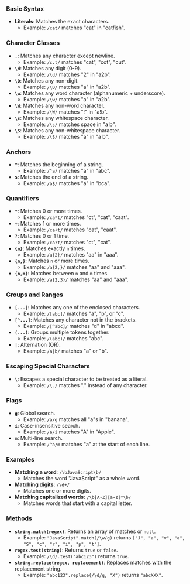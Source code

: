 ### Basic Syntax
- **Literals**: Matches the exact characters.
  - Example: `/cat/` matches "cat" in "catfish".

### Character Classes
- **`.`**: Matches any character except newline.
  - Example: `/c.t/` matches "cat", "cot", "cut".
- **`\d`**: Matches any digit (0-9).
  - Example: `/\d/` matches "2" in "a2b".
- **`\D`**: Matches any non-digit.
  - Example: `/\D/` matches "a" in "a2b".
- **`\w`**: Matches any word character (alphanumeric + underscore).
  - Example: `/\w/` matches "a" in "a2b".
- **`\W`**: Matches any non-word character.
  - Example: `/\W/` matches "!" in "a!b".
- **`\s`**: Matches any whitespace character.
  - Example: `/\s/` matches space in "a b".
- **`\S`**: Matches any non-whitespace character.
  - Example: `/\S/` matches "a" in "a b".

### Anchors
- **`^`**: Matches the beginning of a string.
  - Example: `/^a/` matches "a" in "abc".
- **`$`**: Matches the end of a string.
  - Example: `/a$/` matches "a" in "bca".

### Quantifiers
- **`*`**: Matches 0 or more times.
  - Example: `/ca*t/` matches "ct", "cat", "caat".
- **`+`**: Matches 1 or more times.
  - Example: `/ca+t/` matches "cat", "caat".
- **`?`**: Matches 0 or 1 time.
  - Example: `/ca?t/` matches "ct", "cat".
- **`{n}`**: Matches exactly `n` times.
  - Example: `/a{2}/` matches "aa" in "aaa".
- **`{n,}`**: Matches `n` or more times.
  - Example: `/a{2,}/` matches "aa" and "aaa".
- **`{n,m}`**: Matches between `n` and `m` times.
  - Example: `/a{2,3}/` matches "aa" and "aaa".

### Groups and Ranges
- **`[...]`**: Matches any one of the enclosed characters.
  - Example: `/[abc]/` matches "a", "b", or "c".
- **`[^...]`**: Matches any character not in the brackets.
  - Example: `/[^abc]/` matches "d" in "abcd".
- **`(...)`**: Groups multiple tokens together.
  - Example: `/(abc)/` matches "abc".
- **`|`**: Alternation (OR).
  - Example: `/a|b/` matches "a" or "b".

### Escaping Special Characters
- **`\`**: Escapes a special character to be treated as a literal.
  - Example: `/\./` matches "." instead of any character.

### Flags
- **`g`**: Global search.
  - Example: `/a/g` matches all "a"s in "banana".
- **`i`**: Case-insensitive search.
  - Example: `/a/i` matches "A" in "Apple".
- **`m`**: Multi-line search.
  - Example: `/^a/m` matches "a" at the start of each line.

### Examples
- **Matching a word**: `/\bJavaScript\b/`
  - Matches the word "JavaScript" as a whole word.
- **Matching digits**: `/\d+/`
  - Matches one or more digits.
- **Matching capitalized words**: `/\b[A-Z][a-z]*\b/`
  - Matches words that start with a capital letter.

### Methods
- **`string.match(regex)`**: Returns an array of matches or `null`.
  - Example: `"JavaScript".match(/\w/g)` returns `["J", "a", "v", "a", "S", "c", "r", "i", "p", "t"]`.
- **`regex.test(string)`**: Returns `true` or `false`.
  - Example: `/\d/.test("abc123")` returns `true`.
- **`string.replace(regex, replacement)`**: Replaces matches with the replacement string.
  - Example: `"abc123".replace(/\d/g, "X")` returns `"abcXXX"`.
